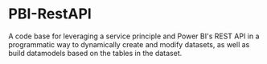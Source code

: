 # PBI-RestAPI
A code base for leveraging a service principle and Power BI's REST API in a programmatic way to dynamically create and modify datasets, as well as build datamodels based on the tables in the dataset.
